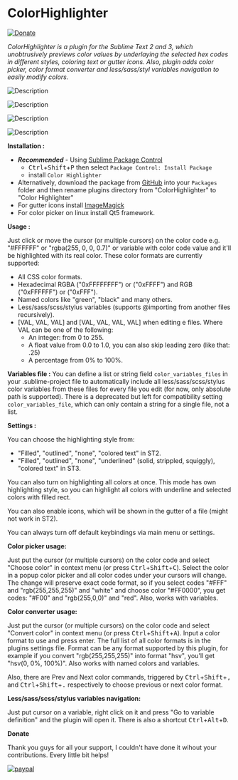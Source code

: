 # ColorHighlighter

[![Donate](https://img.shields.io/badge/Donate-PayPal-green.svg)](https://www.paypal.com/cgi-bin/webscr?cmd=_s-xclick&hosted_button_id=C2L27SE4YDFAC)

_ColorHighlighter is a plugin for the Sublime Text 2 and 3, which unobtrusively previews color values by underlaying the selected hex codes in different styles, coloring text or gutter icons. Also, plugin adds color picker, color format converter and less/sass/styl variables navigation to easily modify colors._

![Description](http://i.imgur.com/UPmEk09.png)

![Description](http://i.imgur.com/kl4joGA.png)

![Description](http://sametmax.com/wp-content/uploads/2013/04/hilight-color.gif)

![Description](http://sametmax.com/wp-content/uploads/2013/04/color-picker.gif)

**Installation :**

- **_Recommended_** - Using [Sublime Package Control](https://packagecontrol.io "Sublime Package Control")
    - <kbd>Ctrl</kbd>+<kbd>Shift</kbd>+<kbd>P</kbd> then select `Package Control: Install Package`
    - install `Color Highlighter`
- Alternatively, download the package from [GitHub](https://github.com/Monnoroch/ColorHighlighter "ColorHighlighter") into your `Packages` folder and then rename plugins directory from "ColorHighlighter" to "Color Highlighter"
- For gutter icons install [ImageMagick](http://www.imagemagick.org/)
- For color picker on linux install Qt5 framework.

**Usage :**

Just click or move the cursor (or multiple cursors) on the color code e.g. "#FFFFFF" or "rgba(255, 0, 0, 0.7)" or variable with color code value and it'll be highlighted with its real color.
These color formats are currently supported:
- All CSS color formats.
- Hexadecimal RGBA ("0xFFFFFFFF") or ("0xFFFF") and RGB ("0xFFFFFF") or ("0xFFF").
- Named colors like "green", "black" and many others.
- Less/sass/scss/stylus variables (supports @importing from another files recursively).
- [VAL, VAL, VAL] and [VAL, VAL, VAL, VAL] when editing e files. Where VAL can be one of the following:
  - An integer: from 0 to 255.
  - A float value from 0.0 to 1.0, you can also skip leading zero (like that: .25)
  - A percentage from 0% to 100%.

**Variables file :**
You can define a list or string field `color_variables_files` in your .sublime-project file to automatically include all less/sass/scss/stylus color variables from these files for every file you edit (for now, only absolute path is supported).
There is a deprecated but left for compatibility setting `color_variables_file`, which can only contain a string for a single file, not a list.

**Settings :**

You can choose the highlighting style from:
- "Filled", "outlined", "none", "colored text" in ST2.
- "Filled", "outlined", "none", "underlined" (solid, strippled, squiggly), "colored text" in ST3.

You can also turn on highlighting all colors at once. This mode has own highlighting style, so you can highlight all colors with underline and selected colors with filled rect.

You can also enable icons, which will be shown in the gutter of a file (might not work in ST2).

You can always turn off default keybindings via main menu or settings.

**Color picker usage:**

Just put the cursor (or multiple cursors) on the color code and select "Choose color" in context menu (or press <kbd>Ctrl</kbd>+<kbd>Shift</kbd>+<kbd>C</kbd>). Select the color in a popup color picker and all color codes under your cursors will change. The change will preserve exact code format, so if you select codes "#FFF" and "rgb(255,255,255)" and "white" and choose color "#FF0000", you get codes: "#F00" and "rgb(255,0,0)" and "red". Also, works with variables.

**Color converter usage:**

Just put the cursor (or multiple cursors) on the color code and select "Convert color" in context menu (or press <kbd>Ctrl</kbd>+<kbd>Shift</kbd>+<kbd>A</kbd>). Input a color format to use and press enter. The full list of all color formats is in the plugins settings file.
Format can be any format supported by this plugin, for example if you convert "rgb(255,255,255)" into format "hsv", you'll get "hsv(0, 0%, 100%)". Also works with named colors and variables.

Also, there are Prev and Next color commands, triggered by <kbd>Ctrl</kbd>+<kbd>Shift</kbd>+<kbd>,</kbd> and <kbd>Ctrl</kbd>+<kbd>Shift</kbd>+<kbd>.</kbd> respectively to choose previous or next color format.

**Less/sass/scss/stylus variables navigation:**

Just put cursor on a variable, right click on it and press "Go to variable definition" and the plugin will open it. There is also a shortcut <kbd>Ctrl</kbd>+<kbd>Alt</kbd>+<kbd>D</kbd>.

**Donate**

Thank you guys for all your support, I couldn't have done it wihout your contributions. Every little bit helps!

[![paypal](https://www.paypalobjects.com/en_US/i/btn/btn_donateCC_LG.gif)](https://www.paypal.com/cgi-bin/webscr?cmd=_s-xclick&hosted_button_id=C2L27SE4YDFAC)
